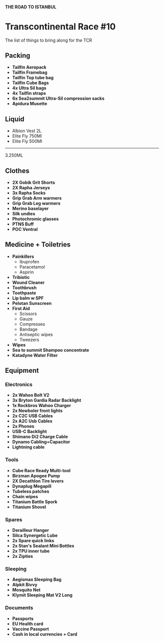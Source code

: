 #### THE ROAD TO ISTANBUL

# Transcontinental Race #10 

The list of things to bring along for the TCR

## Packing 
- **Tailfin Aeropack**
- **Tailfin Framebag**
- **Tailfin Top tube bag**
- **Tailfin Cube Bags**
- **4x Ultra Sil bags**
- **4x Tailfin straps**
- **6x Sea2summit Ultra-Sil compression sacks** 
- **Apidura Musette**

## Liquid 
- Albion Vest 2L
- Elite Fly 750Ml
- Elite Fly 500Ml
---
3.250ML 

## Clothes
- **2X Gobik Grit Shorts**
- **2X Rapha Jerseys**
- **3x Rapha Socks**
- **Grip Grab Arm warmers**
- **Grip Grab Leg warmers**
- **Merino baselayer**
- **Silk undies**
- **Photochromic glasses**
- **PTNS Buff**
- **POC Ventral** 

## Medicine + Toiletries
- **Painkillers**
  - Ibuprofen
  - Paracetamol
  - Aspirin
- **Tribiotic**
- **Wound Cleaner**
- **Toothbrush**
- **Toothpaste**
- **Lip balm w SPF**
- **Pelotan Sunscreen**
- **First Aid**
  - Scissors
  - Gauze
  - Compresses
  - Bandage
  - Antiseptic wipes
  - Tweezers
- **Wipes**
- **Sea to summit Shampoo concentrate**
- **Katadyne Water Filter**

## Equipment

### Electronics

- **2x Wahoo Bolt V2** 
- **3x Bryton Gardia Radar Backlight**
- **1x Rockbros Wahoo Charger**
- **2x Newboler front lights**
- **2x C2C USB Cables**
- **2x A2C Usb Cables**
- **2x Phones**
- **USB-C Backlight**
- **Shimano Di2 Charge Cable**
- **Dynamo Cabling+Capacitor**
- **Lightning cable**

### Tools

- **Cube Race Ready Multi-tool**
- **Birzman Apogee Pump**
- **2X Decathlon Tire levers**
- **Dynaplug Megapill**
- **Tubeless patches**
- **Chain wipes**
- **Titanium Battle Spork**
- **Titanium Shovel**
  
### Spares

- **Derailleur Hanger**
- **Silca Synergetic Lube**
- **2x Spare quick links**
- **2x Stan's Sealant Mini Bottles**
- **2x TPU inner tube**
- **2x Zipties**

### Sleeping 
- **Aegismax Sleeping Bag**
- **Alpkit Bivvy**
- **Mosquito Net**
- **Klymit Sleeping Mat V2 Long**
  
### Documents

- **Passports**
- **EU Health card**
- **Vaccine Passport**
- **Cash in local currencies + Card**
